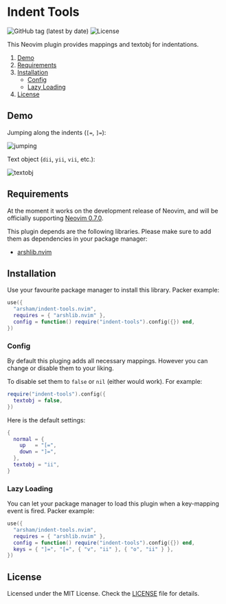# Indent Tools

![GitHub tag (latest by date)](https://img.shields.io/github/v/tag/arsham/indent-tools.nvim)
![License](https://img.shields.io/github/license/arsham/indent-tools.nvim)

This Neovim plugin provides mappings and textobj for indentations.

1. [Demo](#demo)
2. [Requirements](#requirements)
3. [Installation](#installation)
   - [Config](#config)
   - [Lazy Loading](#lazy-loading)
4. [License](#license)

## Demo

Jumping along the indents (`[=`, `]=`):

![jumping](https://user-images.githubusercontent.com/428611/148661970-0aad20f2-61ce-4347-8971-6147556a1603.gif)

Text object (`dii`, `yii`, `vii`, etc.):

![textobj](https://user-images.githubusercontent.com/428611/148661973-2d3cccad-715f-4f1e-a277-feb2e85396a9.gif)

## Requirements

At the moment it works on the development release of Neovim, and will be
officially supporting [Neovim 0.7.0](https://github.com/neovim/neovim/releases/tag/v0.7.0).

This plugin depends are the following libraries. Please make sure to add them
as dependencies in your package manager:

- [arshlib.nvim](https://github.com/arsham/arshlib.nvim)

## Installation

Use your favourite package manager to install this library. Packer example:

```lua
use({
  "arsham/indent-tools.nvim",
  requires = { "arshlib.nvim" },
  config = function() require("indent-tools").config({}) end,
})
```

### Config

By default this pluging adds all necessary mappings. However you can change or
disable them to your liking.

To disable set them to `false` or `nil` (either would work). For example:

```lua
require("indent-tools").config({
  textobj = false,
})
```

Here is the default settings:

```lua
{
  normal = {
    up   = "[=",
    down = "]=",
  },
  textobj = "ii",
}
```

### Lazy Loading

You can let your package manager to load this plugin when a key-mapping
event is fired. Packer example:

```lua
use({
  "arsham/indent-tools.nvim",
  requires = { "arshlib.nvim" },
  config = function() require("indent-tools").config({}) end,
  keys = { "]=", "[=", { "v", "ii" }, { "o", "ii" } },
})
```

## License

Licensed under the MIT License. Check the [LICENSE](./LICENSE) file for details.

<!--
vim: foldlevel=1
-->
